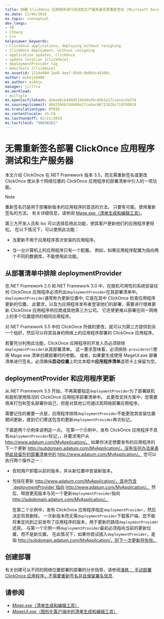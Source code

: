 ```yaml
---
title: 部署 ClickOnce 应用程序进行测试和生产服务器无需重新签名 |Microsoft Docs
ms.date: 11/04/2016
ms.topic: conceptual
dev_langs:
- VB
- CSharp
- C++
helpviewer_keywords:
- ClickOnce applications, deploying without resigning
- ClickOnce deployment, without resigning
- application updates, ClickOnce
- update location [ClickOnce]
- deploymentProvider tag
- manifests [ClickOnce]
ms.assetid: 1218a98d-1ad5-4eef-95dd-0e0b3c44168c
author: mikejo5000
ms.author: mikejo
manager: jillfra
ms.workload:
- multiple
ms.openlocfilehash: dabed6cb449d51564dafbcddb3a17ccea1cda374
ms.sourcegitcommit: d0425b6b7d4b99e17ca6ac0671282bc718f80910
ms.translationtype: MTE95
ms.contentlocale: zh-CN
ms.lasthandoff: 02/21/2019
ms.locfileid: "56638161"
---
```

# <a name="deploy-clickonce-applications-for-testing-and-production-servers-without-resigning"></a>无需重新签名部署 ClickOnce 应用程序测试和生产服务器
本文介绍 ClickOnce 在.NET Framework 版本 3.5，而无需重新签名或更改 ClickOnce 使从多个网络位置的 ClickOnce 应用程序的部署清单中引入的一项功能。

> [!NOTE]
>  重新签名仍是用于部署新版本的应用程序的首选的方法。 只要有可能，使用重新签名的方法。 有关详细信息，请参阅 [Mage.exe（清单生成和编辑工具）](/dotnet/framework/tools/mage-exe-manifest-generation-and-editing-tool)。

 第三方开发人员和 Isv 可以选择启用此功能，使其客户更新他们的应用程序更轻松。 在以下情况下，可以使用此功能：

-   当更新不用于应用程序首次安装的应用程序。

-   当一台计算机上的应用程序只有一个配置。 例如，如果应用程序配置为指向两个不同的数据库，不能使用此功能。

## <a name="exclude-deploymentprovider-from-deployment-manifests"></a>从部署清单中排除 deploymentProvider
 在.NET Framework 2.0 和.NET Framework 3.0 中，在脱机可用性的系统安装任何 ClickOnce 应用程序必须列出`deploymentProvider`在其部署清单中。 `deploymentProvider`通常称为更新位置中; 它是在其中 ClickOnce 检查应用程序更新的位置。 此要求，以及为应用程序发布者登录他们的部署，需要进行很难更新 ClickOnce 应用程序供应商或其他第三方公司。 它还使更难以部署在同一网络上的多个位置提供的相同应用程序。

 对.NET Framework 3.5 中的 ClickOnce 所做的更改，就可以为第三方提供到另一个组织，然后可以将其自身的网络上的应用程序部署的 ClickOnce 应用程序。

 若要充分利用此功能，ClickOnce 应用程序的开发人员必须排除`deploymentProvider`从其部署清单。 这一要求意味着，必须排除`-providerUrl`使用 Mage.exe 清单创建部署时的参数。 或者，如果要生成使用 MageUI.exe 部署清单进行签名，必须确保**启动位置**上的文本框中**应用程序清单**选项卡上保留为空。

## <a name="deploymentprovider-and-application-updates"></a>deploymentProvider 和应用程序更新
 从.NET Framework 3.5 开始，不再需要指定`deploymentProvider`为了部署联机和脱机使用情况的 ClickOnce 应用程序部署清单中。 此更改支持方案中，您需要用来打包和签名部署你自己，但是对其他公司通过其网络部署应用程序。

 需要记住的重要一点是，应用程序排除`deploymentProvider`不能更改其安装位置期间更新，直到它们寄送包含的更新`deploymentProvider`再次标记。

 下面是两个示例来说明这一点。 在第一个示例中，发布 ClickOnce 应用程序不具有`deploymentProvider`标记，，并要求用户从 http://www.adatum.com/MyApplication/。 如果你决定想要发布的应用程序的下一个更新 http://subdomain.adatum.com/MyApplication/，没有任何办法来表明此驻留在的部署清单中的 http://www.adatum.com/MyApplication/。 您可以执行两个操作之一：

- 告知用户卸载以前的版本，并从新位置中安装新版本。

- 包括在更新 http://www.adatum.com/MyApplication/，其中包含`deploymentProvider`指向 http://www.adatum.com/MyApplication/。 然后，释放更高版本与另一个更新`deploymentProvider`指向 http://subdomain.adatum.com/MyApplication/。

  在第二个示例中，发布 ClickOnce 应用程序指定`deploymentProvider`，然后决定将其删除。 一次新版本而无需`deploymentProvider`下载客户端，您不能将重定向到之前发布了应用程序的版本，用于更新的路径`deploymentProvider`还原。 与第一个示例一样`deploymentProvider`最初必须指向当前的更新位置，而不是新位置。 在此情况下，如果你尝试插入`deploymentProvider`，是指 http://subdomain.adatum.com/MyApplication/，则下一次更新将失败。

## <a name="create-a-deployment"></a>创建部署
 有关创建可从不同的网络位置部署的部署的分步指导，请参阅[演练： 手动部署 ClickOnce 应用程序，不需要重新签名并且保留署名信息](../deployment/walkthrough-manually-deploying-a-clickonce-app-no-re-signing-required.md).

## <a name="see-also"></a>请参阅
- [*Mage.exe*（清单生成和编辑工具）](/dotnet/framework/tools/mage-exe-manifest-generation-and-editing-tool)
- [*MageUI.exe*（图形化客户端中的清单生成和编辑工具）](/dotnet/framework/tools/mageui-exe-manifest-generation-and-editing-tool-graphical-client)